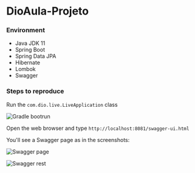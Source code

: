 # DioAula-Projeto

### Environment

- Java JDK 11
- Spring Boot
- Spring Data JPA
- Hibernate
- Lombok
- Swagger

### Steps to reproduce

Run the `com.dio.live.LiveApplication` class

![Gradle bootrun](./screenshots/bootrun.png)

Open the web browser and type `http://localhost:8081/swagger-ui.html`

You'll see a Swagger page as in the screenshots:

![Swagger page](./screenshots/swagger-bootcamp.png)

![Swagger rest](./screenshots/swagger-controller.png)